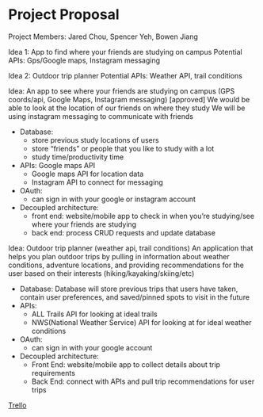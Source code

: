 # Project Proposal
Project Members: Jared Chou, Spencer Yeh, Bowen Jiang

Idea 1: App to find where your friends are studying on campus
Potential APIs: Gps/Google maps, Instagram messaging

Idea 2: Outdoor trip planner
Potential APIs: Weather API, trail conditions


Idea: An app to see where your friends are studying on campus (GPS coords/api, Google Maps, Instagram messaging) \[approved\]
We would be able to look at the location of our friends on where they study
We will be using instagram messaging to communicate with friends
- Database: 
    - store previous study locations of users
    - store “friends” or people that you like to study with a lot
    - study time/productivity time
- APIs: Google maps API 
    - Google maps API for location data
    - Instagram API to connect for messaging
- OAuth:
    - can sign in with your google or instagram account
- Decoupled architecture: 
    - front end: website/mobile app to check in when you’re studying/see where your friends are studying
    - back end: process CRUD requests and update database

Idea: Outdoor trip planner (weather api, trail conditions) An application that helps you plan outdoor trips by pulling in information about weather conditions, adventure locations, and providing recommendations for the user based on their interests (hiking/kayaking/skiing/etc)
- Database: Database will store previous trips that users have taken, contain user preferences, and saved/pinned spots to visit in the future
- APIs: 
    - ALL Trails API for looking at ideal trails 
    - NWS(National Weather Service) API for looking at for ideal weather conditions
- OAuth:
    - can sign in with your google account 
- Decoupled architecture: 
    - Front End: website/mobile app to collect details about trip requirements 
    - Back End: connect with APIs and pull trip recommendations for user trips


[Trello](https://trello.com/invite/b/GtO5fYu9/ATTIa2ff4c0480e0d666d23beda11f649b63E1CC0D13/project)